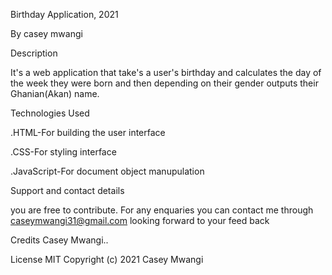 Birthday Application, 2021

By casey mwangi

Description

It's a web application that take's a user's birthday and calculates the day of the week they were born and then depending on their gender outputs their Ghanian(Akan) name.

Technologies Used

.HTML-For building the user interface

.CSS-For styling interface

.JavaScript-For document object manupulation

Support and contact details

you are free to contribute.
For any enquaries you can contact me through caseymwangi31@gmail.com 
looking forward to your feed back

Credits
Casey Mwangi..

License
MIT Copyright (c) 2021 Casey Mwangi